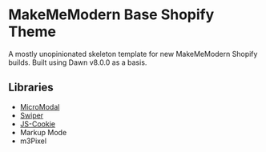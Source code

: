 # MakeMeModern Base Shopify Theme

A mostly unopinionated skeleton template for new MakeMeModern Shopify builds. Built using Dawn v8.0.0 as a basis.

## Libraries

- [MicroModal](https://micromodal.vercel.app/)
- [Swiper](https://swiperjs.com/)
- [JS-Cookie](https://github.com/js-cookie/js-cookie)
- Markup Mode
- m3Pixel
